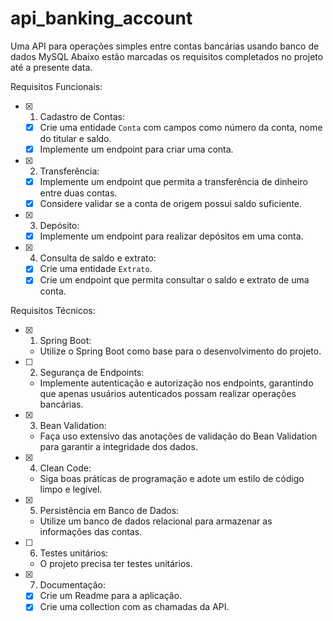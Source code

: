 # api_banking_account
Uma API para operações simples entre contas bancárias usando banco de dados MySQL
Abaixo estão marcadas os requisitos completados no projeto até a presente data.

Requisitos Funcionais:

- [x] 1. Cadastro de Contas:
    - [x] Crie uma entidade `Conta` com campos como número da conta, nome do titular e saldo.
    - [x] Implemente um endpoint para criar uma conta.

- [x] 2. Transferência:

    - [x] Implemente um endpoint que permita a transferência de dinheiro entre duas contas.
    - [x] Considere validar se a conta de origem possui saldo suficiente.

- [x] 3. Depósito:

    - [x] Implemente um endpoint para realizar depósitos em uma conta.

- [x] 4. Consulta de saldo e extrato:

    - [x] Crie uma entidade `Extrato`.
    - [x] Crie um endpoint que permita consultar o saldo e extrato de uma conta.

Requisitos Técnicos:

- [x] 1. Spring Boot:

    - Utilize o Spring Boot como base para o desenvolvimento do projeto.

- [ ] 2. Segurança de Endpoints:

    - Implemente autenticação e autorização nos endpoints, garantindo que apenas usuários autenticados possam realizar operações bancárias.

- [x] 3. Bean Validation:

    - Faça uso extensivo das anotações de validação do Bean Validation para garantir a integridade dos dados.

- [x] 4. Clean Code:

    - Siga boas práticas de programação e adote um estilo de código limpo e legível.

- [x] 5. Persistência em Banco de Dados:

    - Utilize um banco de dados relacional para armazenar as informações das contas.

- [ ] 6. Testes unitários:

   - O projeto precisa ter testes unitários.

- [x] 7. Documentação:

   - [x] Crie um Readme para a aplicação.
   - [x] Crie uma collection com as chamadas da API.